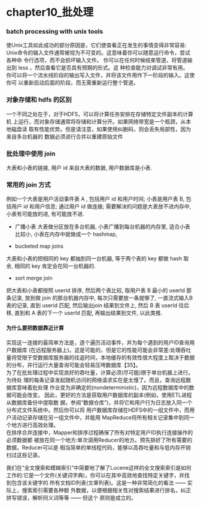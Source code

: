 # chapter10_批处理

### batch processing with unix tools

使Unix工具如此成功的部分原因是，它们使查看正在发生的事情变得非常容易:
Unix命令的输入文件通常被视为不可变的。这意味着你可以随意运行命令，尝试各种命 令行选项，而不会损坏输入文件。
你可以在任何时候结束管道，将管道输出到 less ，然后查看它是否具有预期的形式。这 种检查能力对调试非常有用。 你可以将一个流水线阶段的输出写入文件，并将该文件用作下一阶段的输入。这使你可 以重新启动后面的阶段，而无需重新运行整个管道。


### 对象存储和 hdfs 的区别

 一个不同之处在于，对于HDFS，可以将计算任务安排在存储特定文件副本的计算机 上运行，而对象存储通常将存储和计算分开。如果网络带宽是一个瓶颈，从本地磁盘读 取有性能优势。但是请注意，如果使用纠删码，则会丢失局部性，因为来自多台机器的 数据必须进行合并以重建原始文件

### 批处理中使用 join
大表和小表的链接, 用户 id 来自大表的数据, 用户数据库是小表.

### 常用的 join 方式
例如一个大表是用户活动事件表 A , 包括用户 id 和用户时间; 小表是用户表 B, 包括用户 id 和用户信息; 通过用户 id 做连接; 需要解决的问题是大表放不进内存中, 小表有可能放的进, 有可能放不进. 
* 广播小表
大表做分区放在多台机器, 小表广播到每台机器的内存里, 适合小表比较小, 小表在内存中就做成一个 hashmap, 

* bucketed map joins

大表和小表的把相同的 key 都抽到同一台机器, 等于两个表的 key 都做 hash 取余, 相同的 key 肯定会在同一台机器的.

* sort merge join

把大表和小表都按照 userid 排序, 然后两个表比较, 取用户表 B 最小的 userId 那条记录, 放到做 join 的那台机器内存中, 每次只需要放一条就够了, 一直流式输入B 表的记录, 直到 userid 匹配, 然后输出join 结果到文件上, 然后 B 表 userId 往后移, 直到和 A 表的下一个 userId 匹配, 再输出结果到文件, 以此类推.

#### 为什么要把数据靠近计算
实现这一连接的最简单方法是，逐个遍历活动事件，并为每个遇到的用户ID查询用户数据库 (在远程服务器上)。这是可能的，但是它的性能可能会非常差:处理吞吐量将受限于受数据库服务器的往返时间，本地缓存的有效性很大程度上取决于数据的分布，并行运行大量查询可能会轻易压垮数据库【35】。
</br>
为了在批处理过程中实现良好的吞吐量，计算必须(尽可能)限于单台机器上进行。为待处 理的每条记录发起随机访问的网络请求实在是太慢了。而且，查询远程数据库意味着批处理 作业变为非确定的(nondeterministic)，因为远程数据库中的数据可能会改变。
​ 因此，更好的方法是获取用户数据库的副本(例如，使用ETL进程从数据库备份中提取数 据，参阅“数据仓库”)，并将它和用户行为日志放入同一个分布式文件系统中。然后你可以将 用户数据库存储在HDFS中的一组文件中，而用户活动记录存储在另一组文件中，并能用 MapReduce将所有相关记录集中到同一个地方进行高效处理。
</br>
在排序合并连接中，Mapper和排序过程确保了所有对特定用户ID执行连接操作的必须数据都 被放在同一个地方:单次调用Reducer的地方。预先排好了所有需要的数据，Reducer可以是 相当简单的单线程代码，能够以高吞吐量和与低内存开销扫过这些记录。


​ 我们在“全文搜索和模糊索引”中简要地了解了Lucene这样的全文搜索索引是如何工作的:它是一个文件(关键词字典)，你可以在其中高效地查找特定关键字，并找到包含该关键字的 所有文档ID列表(文章列表)。这是一种非常简化的看法 —— 实际上，搜索索引需要各种额 外数据，以便根据相关性对搜索结果进行排名，纠正拼写错误，解析同义词等等 —— 但这个 原则是成立的。


